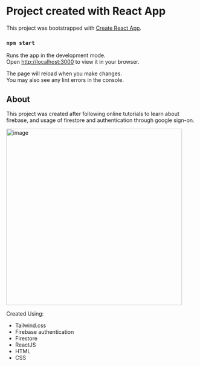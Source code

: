# Project created with React App

This project was bootstrapped with [Create React App](https://github.com/facebook/create-react-app).

### `npm start`

Runs the app in the development mode.\
Open [http://localhost:3000](http://localhost:3000) to view it in your browser.

The page will reload when you make changes.\
You may also see any lint errors in the console.

## About

This project was created after following online tutorials to learn about firebase, and usage of firestore and authentication through google sign-on.

<img width="465" alt="image" src="https://user-images.githubusercontent.com/75958818/211223650-54aafe78-1928-410e-b5e9-f820bda9dad8.png">

Created Using:
- Tailwind.css
- Firebase authentication
- Firestore
- ReactJS
- HTML
- CSS
